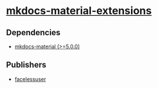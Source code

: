 # [mkdocs-material-extensions](https://pypi.org/project/mkdocs-material-extensions)

## Dependencies
- [mkdocs-material (>=5.0.0)](packages/m/mkdocs-material.md)



## Publishers
- [facelessuser](https://pypi.org/user/facelessuser)

